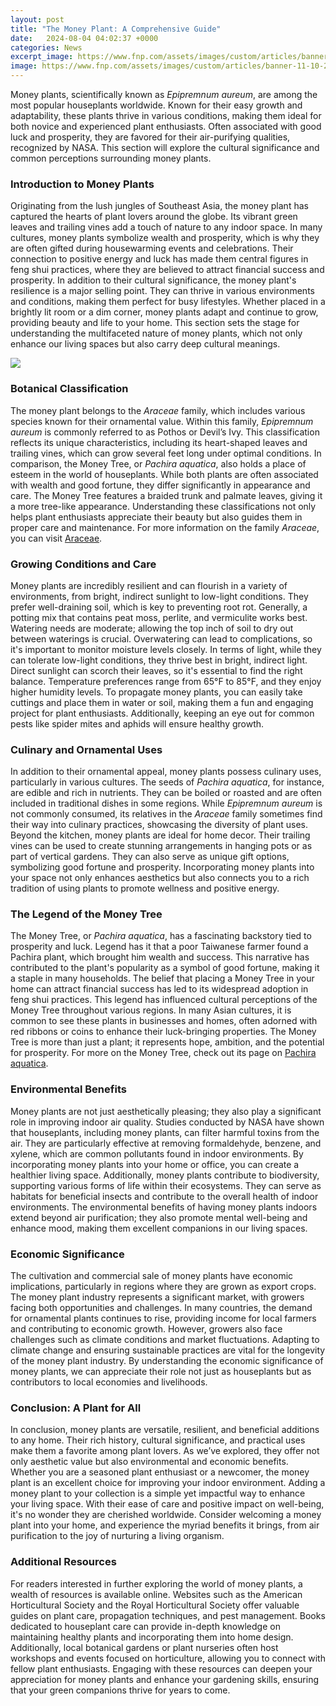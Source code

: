 ```yaml
---
layout: post
title: "The Money Plant: A Comprehensive Guide"
date:   2024-08-04 04:02:37 +0000
categories: News
excerpt_image: https://www.fnp.com/assets/images/custom/articles/banner-11-10-2022.jpg
image: https://www.fnp.com/assets/images/custom/articles/banner-11-10-2022.jpg
---
```


Money plants, scientifically known as *Epipremnum aureum*, are among the most popular houseplants worldwide. Known for their easy growth and adaptability, these plants thrive in various conditions, making them ideal for both novice and experienced plant enthusiasts. Often associated with good luck and prosperity, they are favored for their air-purifying qualities, recognized by NASA. This section will explore the cultural significance and common perceptions surrounding money plants.
### Introduction to Money Plants
Originating from the lush jungles of Southeast Asia, the money plant has captured the hearts of plant lovers around the globe. Its vibrant green leaves and trailing vines add a touch of nature to any indoor space. In many cultures, money plants symbolize wealth and prosperity, which is why they are often gifted during housewarming events and celebrations. Their connection to positive energy and luck has made them central figures in feng shui practices, where they are believed to attract financial success and prosperity. 
In addition to their cultural significance, the money plant's resilience is a major selling point. They can thrive in various environments and conditions, making them perfect for busy lifestyles. Whether placed in a brightly lit room or a dim corner, money plants adapt and continue to grow, providing beauty and life to your home. This section sets the stage for understanding the multifaceted nature of money plants, which not only enhance our living spaces but also carry deep cultural meanings.

![](https://www.fnp.com/assets/images/custom/articles/banner-11-10-2022.jpg)
### Botanical Classification
The money plant belongs to the *Araceae* family, which includes various species known for their ornamental value. Within this family, *Epipremnum aureum* is commonly referred to as Pothos or Devil’s Ivy. This classification reflects its unique characteristics, including its heart-shaped leaves and trailing vines, which can grow several feet long under optimal conditions. 
In comparison, the Money Tree, or *Pachira aquatica*, also holds a place of esteem in the world of houseplants. While both plants are often associated with wealth and good fortune, they differ significantly in appearance and care. The Money Tree features a braided trunk and palmate leaves, giving it a more tree-like appearance. Understanding these classifications not only helps plant enthusiasts appreciate their beauty but also guides them in proper care and maintenance. For more information on the family *Araceae*, you can visit [Araceae](https://us.edu.vn/en/Araceae).
### Growing Conditions and Care
Money plants are incredibly resilient and can flourish in a variety of environments, from bright, indirect sunlight to low-light conditions. They prefer well-draining soil, which is key to preventing root rot. Generally, a potting mix that contains peat moss, perlite, and vermiculite works best. Watering needs are moderate; allowing the top inch of soil to dry out between waterings is crucial. Overwatering can lead to complications, so it's important to monitor moisture levels closely.
In terms of light, while they can tolerate low-light conditions, they thrive best in bright, indirect light. Direct sunlight can scorch their leaves, so it's essential to find the right balance. Temperature preferences range from 65°F to 85°F, and they enjoy higher humidity levels. To propagate money plants, you can easily take cuttings and place them in water or soil, making them a fun and engaging project for plant enthusiasts. Additionally, keeping an eye out for common pests like spider mites and aphids will ensure healthy growth.
### Culinary and Ornamental Uses
In addition to their ornamental appeal, money plants possess culinary uses, particularly in various cultures. The seeds of *Pachira aquatica*, for instance, are edible and rich in nutrients. They can be boiled or roasted and are often included in traditional dishes in some regions. While *Epipremnum aureum* is not commonly consumed, its relatives in the *Araceae* family sometimes find their way into culinary practices, showcasing the diversity of plant uses.
Beyond the kitchen, money plants are ideal for home decor. Their trailing vines can be used to create stunning arrangements in hanging pots or as part of vertical gardens. They can also serve as unique gift options, symbolizing good fortune and prosperity. Incorporating money plants into your space not only enhances aesthetics but also connects you to a rich tradition of using plants to promote wellness and positive energy.
### The Legend of the Money Tree
The Money Tree, or *Pachira aquatica*, has a fascinating backstory tied to prosperity and luck. Legend has it that a poor Taiwanese farmer found a Pachira plant, which brought him wealth and success. This narrative has contributed to the plant's popularity as a symbol of good fortune, making it a staple in many households. The belief that placing a Money Tree in your home can attract financial success has led to its widespread adoption in feng shui practices.
This legend has influenced cultural perceptions of the Money Tree throughout various regions. In many Asian cultures, it is common to see these plants in businesses and homes, often adorned with red ribbons or coins to enhance their luck-bringing properties. The Money Tree is more than just a plant; it represents hope, ambition, and the potential for prosperity. For more on the Money Tree, check out its page on [Pachira aquatica](https://us.edu.vn/en/Pachira_aquatica).
### Environmental Benefits
Money plants are not just aesthetically pleasing; they also play a significant role in improving indoor air quality. Studies conducted by NASA have shown that houseplants, including money plants, can filter harmful toxins from the air. They are particularly effective at removing formaldehyde, benzene, and xylene, which are common pollutants found in indoor environments. By incorporating money plants into your home or office, you can create a healthier living space.
Additionally, money plants contribute to biodiversity, supporting various forms of life within their ecosystems. They can serve as habitats for beneficial insects and contribute to the overall health of indoor environments. The environmental benefits of having money plants indoors extend beyond air purification; they also promote mental well-being and enhance mood, making them excellent companions in our living spaces.
### Economic Significance
The cultivation and commercial sale of money plants have economic implications, particularly in regions where they are grown as export crops. The money plant industry represents a significant market, with growers facing both opportunities and challenges. In many countries, the demand for ornamental plants continues to rise, providing income for local farmers and contributing to economic growth.
However, growers also face challenges such as climate conditions and market fluctuations. Adapting to climate change and ensuring sustainable practices are vital for the longevity of the money plant industry. By understanding the economic significance of money plants, we can appreciate their role not just as houseplants but as contributors to local economies and livelihoods.
### Conclusion: A Plant for All
In conclusion, money plants are versatile, resilient, and beneficial additions to any home. Their rich history, cultural significance, and practical uses make them a favorite among plant lovers. As we’ve explored, they offer not only aesthetic value but also environmental and economic benefits. Whether you are a seasoned plant enthusiast or a newcomer, the money plant is an excellent choice for improving your indoor environment.
Adding a money plant to your collection is a simple yet impactful way to enhance your living space. With their ease of care and positive impact on well-being, it's no wonder they are cherished worldwide. Consider welcoming a money plant into your home, and experience the myriad benefits it brings, from air purification to the joy of nurturing a living organism.
### Additional Resources
For readers interested in further exploring the world of money plants, a wealth of resources is available online. Websites such as the American Horticultural Society and the Royal Horticultural Society offer valuable guides on plant care, propagation techniques, and pest management. Books dedicated to houseplant care can provide in-depth knowledge on maintaining healthy plants and incorporating them into home design.
Additionally, local botanical gardens or plant nurseries often host workshops and events focused on horticulture, allowing you to connect with fellow plant enthusiasts. Engaging with these resources can deepen your appreciation for money plants and enhance your gardening skills, ensuring that your green companions thrive for years to come.